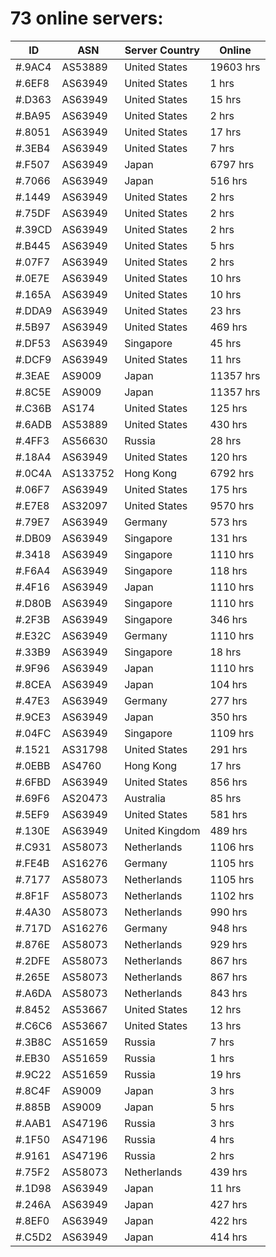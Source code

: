 # 73 online servers:

| ID | ASN | Server Country | Online |
| ------ | ------ | ------ | ------ |
| #.9AC4 | AS53889 | United States | 19603 hrs |
| #.6EF8 | AS63949 | United States | 1 hrs |
| #.D363 | AS63949 | United States | 15 hrs |
| #.BA95 | AS63949 | United States | 2 hrs |
| #.8051 | AS63949 | United States | 17 hrs |
| #.3EB4 | AS63949 | United States | 7 hrs |
| #.F507 | AS63949 | Japan | 6797 hrs |
| #.7066 | AS63949 | Japan | 516 hrs |
| #.1449 | AS63949 | United States | 2 hrs |
| #.75DF | AS63949 | United States | 2 hrs |
| #.39CD | AS63949 | United States | 2 hrs |
| #.B445 | AS63949 | United States | 5 hrs |
| #.07F7 | AS63949 | United States | 2 hrs |
| #.0E7E | AS63949 | United States | 10 hrs |
| #.165A | AS63949 | United States | 10 hrs |
| #.DDA9 | AS63949 | United States | 23 hrs |
| #.5B97 | AS63949 | United States | 469 hrs |
| #.DF53 | AS63949 | Singapore | 45 hrs |
| #.DCF9 | AS63949 | United States | 11 hrs |
| #.3EAE | AS9009 | Japan | 11357 hrs |
| #.8C5E | AS9009 | Japan | 11357 hrs |
| #.C36B | AS174 | United States | 125 hrs |
| #.6ADB | AS53889 | United States | 430 hrs |
| #.4FF3 | AS56630 | Russia | 28 hrs |
| #.18A4 | AS63949 | United States | 120 hrs |
| #.0C4A | AS133752 | Hong Kong | 6792 hrs |
| #.06F7 | AS63949 | United States | 175 hrs |
| #.E7E8 | AS32097 | United States | 9570 hrs |
| #.79E7 | AS63949 | Germany | 573 hrs |
| #.DB09 | AS63949 | Singapore | 131 hrs |
| #.3418 | AS63949 | Singapore | 1110 hrs |
| #.F6A4 | AS63949 | Singapore | 118 hrs |
| #.4F16 | AS63949 | Japan | 1110 hrs |
| #.D80B | AS63949 | Singapore | 1110 hrs |
| #.2F3B | AS63949 | Singapore | 346 hrs |
| #.E32C | AS63949 | Germany | 1110 hrs |
| #.33B9 | AS63949 | Singapore | 18 hrs |
| #.9F96 | AS63949 | Japan | 1110 hrs |
| #.8CEA | AS63949 | Japan | 104 hrs |
| #.47E3 | AS63949 | Germany | 277 hrs |
| #.9CE3 | AS63949 | Japan | 350 hrs |
| #.04FC | AS63949 | Singapore | 1109 hrs |
| #.1521 | AS31798 | United States | 291 hrs |
| #.0EBB | AS4760 | Hong Kong | 17 hrs |
| #.6FBD | AS63949 | United States | 856 hrs |
| #.69F6 | AS20473 | Australia | 85 hrs |
| #.5EF9 | AS63949 | United States | 581 hrs |
| #.130E | AS63949 | United Kingdom | 489 hrs |
| #.C931 | AS58073 | Netherlands | 1106 hrs |
| #.FE4B | AS16276 | Germany | 1105 hrs |
| #.7177 | AS58073 | Netherlands | 1105 hrs |
| #.8F1F | AS58073 | Netherlands | 1102 hrs |
| #.4A30 | AS58073 | Netherlands | 990 hrs |
| #.717D | AS16276 | Germany | 948 hrs |
| #.876E | AS58073 | Netherlands | 929 hrs |
| #.2DFE | AS58073 | Netherlands | 867 hrs |
| #.265E | AS58073 | Netherlands | 867 hrs |
| #.A6DA | AS58073 | Netherlands | 843 hrs |
| #.8452 | AS53667 | United States | 12 hrs |
| #.C6C6 | AS53667 | United States | 13 hrs |
| #.3B8C | AS51659 | Russia | 7 hrs |
| #.EB30 | AS51659 | Russia | 1 hrs |
| #.9C22 | AS51659 | Russia | 19 hrs |
| #.8C4F | AS9009 | Japan | 3 hrs |
| #.885B | AS9009 | Japan | 5 hrs |
| #.AAB1 | AS47196 | Russia | 3 hrs |
| #.1F50 | AS47196 | Russia | 4 hrs |
| #.9161 | AS47196 | Russia | 2 hrs |
| #.75F2 | AS58073 | Netherlands | 439 hrs |
| #.1D98 | AS63949 | Japan | 11 hrs |
| #.246A | AS63949 | Japan | 427 hrs |
| #.8EF0 | AS63949 | Japan | 422 hrs |
| #.C5D2 | AS63949 | Japan | 414 hrs |

